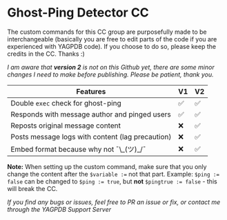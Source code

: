 # Ghost-Ping Detector CC

The custom commands for this CC group are purposefully made to be interchangeable (basically you are free to edit parts of the code if you are experienced with YAGPDB code). If you choose to do so, please keep the credits in the CC. Thanks :)

*I am aware that **version 2** is not on this Github yet, there are some minor changes I need to make before publishing. Please be patient, thank you.*

Features | V1 | V2
---------|----|----
Double `exec` check for ghost-ping | ✅ | ✅
Responds with message author and pinged users | ✅ | ✅
Reposts original message content | ❌ | ✅
Posts message logs with content (lag precaution) | ❌ | ✅
Embed format because why not ¯\\\_(ツ)_/¯ | ❌ | ✅

**Note:** When setting up the custom command, make sure that you only change the content after the `$variable :=` not that part. Example: `$ping := false` can be changed to `$ping := true`, but **not** `$pingtrue := false` - this will break the CC.

*If you find any bugs or issues, feel free to PR an issue or fix, or contact me through the YAGPDB Support Server*
